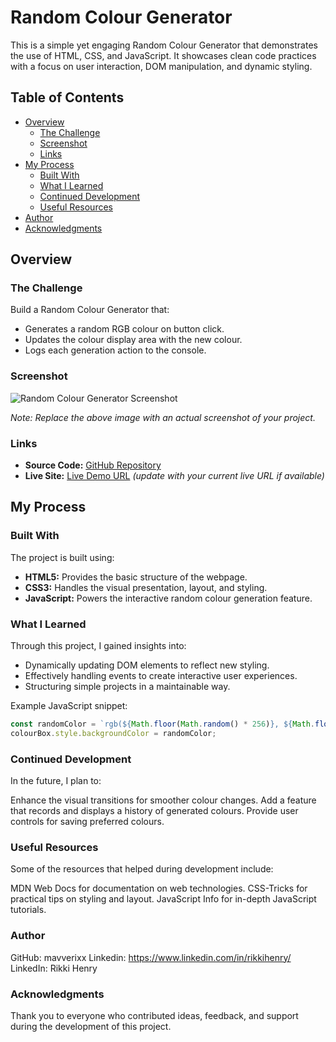 # Random Colour Generator

This is a simple yet engaging Random Colour Generator that demonstrates the use of HTML, CSS, and JavaScript. It showcases clean code practices with a focus on user interaction, DOM manipulation, and dynamic styling. 

## Table of Contents

- [Overview](#overview)
  - [The Challenge](#the-challenge)
  - [Screenshot](#screenshot)
  - [Links](#links)
- [My Process](#my-process)
  - [Built With](#built-with)
  - [What I Learned](#what-i-learned)
  - [Continued Development](#continued-development)
  - [Useful Resources](#useful-resources)
- [Author](#author)
- [Acknowledgments](#acknowledgments)

## Overview

### The Challenge

Build a Random Colour Generator that:
- Generates a random RGB colour on button click.
- Updates the colour display area with the new colour.
- Logs each generation action to the console.

### Screenshot

![Random Colour Generator Screenshot](./screenshot.jpg)
  
*Note: Replace the above image with an actual screenshot of your project.*

### Links

- **Source Code:** [GitHub Repository](https://github.com/mavverixx/Random-Colour-Generator)
- **Live Site:** [Live Demo URL](https://your-live-site-url.com)  *(update with your current live URL if available)*

## My Process

### Built With

The project is built using:
- **HTML5:** Provides the basic structure of the webpage.
- **CSS3:** Handles the visual presentation, layout, and styling.
- **JavaScript:** Powers the interactive random colour generation feature.
  
### What I Learned

Through this project, I gained insights into:
- Dynamically updating DOM elements to reflect new styling.
- Effectively handling events to create interactive user experiences.
- Structuring simple projects in a maintainable way.
  
Example JavaScript snippet:
```js
const randomColor = `rgb(${Math.floor(Math.random() * 256)}, ${Math.floor(Math.random() * 256)}, ${Math.floor(Math.random() * 256)})`;
colourBox.style.backgroundColor = randomColor;
```

### Continued Development
In the future, I plan to:

Enhance the visual transitions for smoother colour changes.
Add a feature that records and displays a history of generated colours.
Provide user controls for saving preferred colours.

### Useful Resources

Some of the resources that helped during development include:

MDN Web Docs for documentation on web technologies.
CSS-Tricks for practical tips on styling and layout.
JavaScript Info for in-depth JavaScript tutorials.

### Author

GitHub: mavverixx
Linkedin: https://www.linkedin.com/in/rikkihenry/
LinkedIn: Rikki Henry

### Acknowledgments
Thank you to everyone who contributed ideas, feedback, and support during the development of this project.
